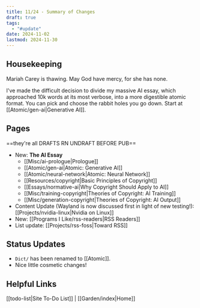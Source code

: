 ```yaml
---
title: 11/24 - Summary of Changes
draft: true
tags:
  - "#update"
date: 2024-11-02
lastmod: 2024-11-30
---
```

## Housekeeping
Mariah Carey is thawing. May God have mercy, for she has none.

I've made the difficult decision to divide my massive AI essay, which approached 10k words at its most verbose, into a more digestible atomic format. You can pick and choose the rabbit holes you go down. Start at [[Atomic/gen-ai|Generative AI]].
## Pages
==they're all DRAFTS RN UNDRAFT BEFORE PUB==
- New: **The AI Essay**
	- [[Misc/ai-prologue|Prologue]]
	- [[Atomic/gen-ai|Atomic: Generative AI]]
	- [[Atomic/neural-network|Atomic: Neural Network]]
	- [[Resources/copyright|Basic Principles of Copyright]]
	- [[Essays/normative-ai|Why Copyright Should Apply to AI]]
	- [[Misc/training-copyright|Theories of Copyright: AI Training]]
	- [[Misc/generation-copyright|Theories of Copyright: AI Output]]
- Content Update (Wayland is now discussed first in light of new testing!): [[Projects/nvidia-linux|Nvidia on Linux]]
- New: [[Programs I Like/rss-readers|RSS Readers]]
- List update: [[Projects/rss-foss|Toward RSS]]
## Status Updates
- `Dict/` has been renamed to [[Atomic]].
- Nice little cosmetic changes!
## Helpful Links
[[todo-list|Site To-Do List]] | [[Garden/index|Home]]
